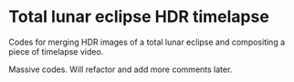 # Total lunar eclipse HDR timelapse

Codes for merging HDR images of a total lunar eclipse and compositing a piece of timelapse video.

Massive codes. Will refactor and add more comments later.